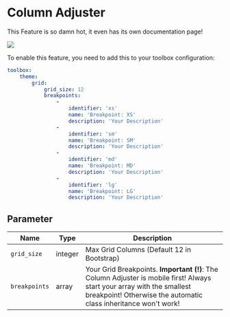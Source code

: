 # Column Adjuster
This Feature is so damn hot, it even has its own documentation page!

![](http://g.recordit.co/SQySgZ1Cd9.gif)

To enable this feature, you need to add this to your toolbox configuration:

```yaml
toolbox:
    theme:
        grid:
            grid_size: 12
            breakpoints:
                -
                    identifier: 'xs'
                    name: 'Breakpoint: XS'
                    description: 'Your Description'
                -
                    identifier: 'sm'
                    name: 'Breakpoint: SM'
                    description: 'Your Description'
                -
                    identifier: 'md'
                    name: 'Breakpoint: MD'
                    description: 'Your Description'
                -
                    identifier: 'lg'
                    name: 'Breakpoint: LG'
                    description: 'Your Description'
```

## Parameter

| Name | Type | Description
|------|------|------------|
| `grid_size` | integer | Max Grid Columns (Default 12 in Bootstrap) |
| `breakpoints` | array | Your Grid Breakpoints. **Important (!)**: The Column Adjuster is mobile first! Always start your array with the smallest breakpoint! Otherwise the automatic class inheritance won't work! |